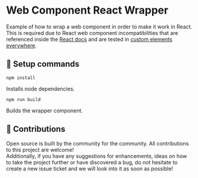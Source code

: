 # Web Component React Wrapper

Example of how to wrap a web component in order to make it work in React. This is required due to React web component incompatibilities that are referenced inside the [React docs](https://reactjs.org/docs/web-components.html) and are tested in [custom elements everywhere](https://custom-elements-everywhere.com/).

## :rocket: Setup commands

```npm install```

Installs node dependencies.

```npm run build```

Builds the wrapper component.

## :yellow_heart: Contributions

Open source is built by the community for the community. All contributions to this project are welcome!
<br> Additionally, if you have any suggestions for enhancements, ideas on how to take the project further or have discovered a bug, do not hesitate to create a new issue ticket and we will look into it as soon as possible!